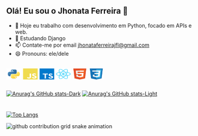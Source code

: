 ## Olá! Eu sou o Jhonata Ferreira 👋

- 🔭 Hoje eu trabalho com desenvolvimento em Python, focado em APIs e web.
- 🌱 Estudando Django
- 📫 Contate-me por email jhonataferreirajfl@gmail.com
- 😄 Pronouns: ele/dele

<div style="display: inline_block"><br>
  <img align="center" alt="Rafa-Python" height="30" width="40" src="https://raw.githubusercontent.com/devicons/devicon/master/icons/python/python-original.svg">
  <img align="center" alt="Rafa-Js" height="30" width="40" src="https://raw.githubusercontent.com/devicons/devicon/master/icons/javascript/javascript-plain.svg">
  <img align="center" alt="Rafa-Ts" height="30" width="40" src="https://raw.githubusercontent.com/devicons/devicon/master/icons/typescript/typescript-plain.svg">
  <img align="center" alt="Rafa-React" height="30" width="40" src="https://raw.githubusercontent.com/devicons/devicon/master/icons/react/react-original.svg">
  <img align="center" alt="Rafa-HTML" height="30" width="40" src="https://raw.githubusercontent.com/devicons/devicon/master/icons/html5/html5-original.svg">
  <img align="center" alt="Rafa-CSS" height="30" width="40" src="https://raw.githubusercontent.com/devicons/devicon/master/icons/css3/css3-original.svg">
</div>

##

[![Anurag's GitHub stats-Dark](https://github-readme-stats.vercel.app/api?username=JhonataFerreiraJFL&show_icons=true&theme=dark#gh-dark-mode-only)](https://github.com/anuraghazra/github-readme-stats#responsive-card-theme#gh-dark-mode-only)
[![Anurag's GitHub stats-Light](https://github-readme-stats.vercel.app/api?username=anuraghazra&show_icons=true&theme=default#gh-light-mode-only)](https://github.com/anuraghazra/github-readme-stats#responsive-card-theme#gh-light-mode-only)
#
[![Top Langs](https://github-readme-stats.vercel.app/api/top-langs/?username=JhonataFerreiraJFL&show_icons=true&theme=dark#gh-dark-mode-only)](https://github.com/JhonataFerreiraJFL/github-readme-stats)

<picture>
  <source
    media="(prefers-color-scheme: dark)"
    srcset="https://github.com/JhonataFerreiraJFL/JhonataFerreiraJFL/output/github-contribution-grid-snake-dark.svg"
  />
  <source
    media="(prefers-color-scheme: light)"
    srcset="https://github.com/JhonataFerreiraJFL/JhonataFerreiraJFL/output/github-contribution-grid-snake.svg"
  />
  <img
    alt="github contribution grid snake animation"
    src="https://github.com/JhonataFerreiraJFL/JhonataFerreiraJFL/output/github-contribution-grid-snake.svg"
  />
</picture>

